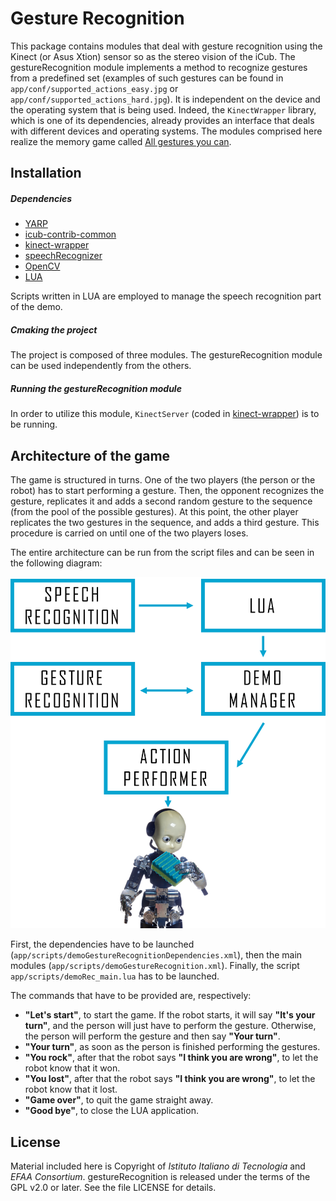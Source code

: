 Gesture Recognition
==================

This package contains modules that deal with gesture recognition using the Kinect (or Asus Xtion) sensor so as the stereo vision of the iCub. The gestureRecognition module implements a method to recognize gestures from a predefined set (examples of such gestures can be found in `app/conf/supported_actions_easy.jpg` or `app/conf/supported_actions_hard.jpg`). It is independent on the device and the operating system that is being used. Indeed, the `KinectWrapper` library, which is one of its dependencies, already provides an interface that deals with different devices and operating systems. The modules comprised here realize the memory game called [All gestures you can](https://www.youtube.com/watch?v=U_JLoe_fT3I&list=UUXBFWo4IQFkSJBfqdNrE1cA).

## Installation

##### Dependencies
- [YARP](https://github.com/robotology/yarp)
- [icub-contrib-common](https://github.com/robotology/icub-contrib-common)
- [kinect-wrapper](https://github.com/robotology/kinect-wrapper.git)
- [speechRecognizer](https://github.com/robotology/speech)
- [OpenCV](http://opencv.org/downloads.html)
- [LUA](http://www.lua.org/download.html)

Scripts written in LUA are employed to manage the speech recognition part of the demo.

##### Cmaking the project
The project is composed of three modules. The gestureRecognition module can be used independently from the others. 

##### Running the gestureRecognition module
In order to utilize this module, `KinectServer` (coded in [kinect-wrapper](https://github.com/robotology/kinect-wrapper.git)) is to be running.

## Architecture of the game

The game is structured in turns. One of the two players (the person or the robot) has to start performing a gesture. Then, the opponent recognizes the gesture, replicates it and adds a second random gesture to the sequence (from the pool of the possible gestures). At this point, the other player replicates the two gestures in the sequence, and adds a third gesture. This procedure is carried on until one of the two players loses.

The entire architecture can be run from the script files and can be seen in the following diagram:

![Diagram of All Gestures You Can architecture](misc/architecture.png) 
 
First, the dependencies have to be launched (`app/scripts/demoGestureRecognitionDependencies.xml`), then the main modules (`app/scripts/demoGestureRecognition.xml`). Finally, the script `app/scripts/demoRec_main.lua` has to be launched. 

The commands that have to be provided are, respectively:

- **"Let's start"**, to start the game. If the robot starts, it will say **"It's your turn"**, and the person will just have to perform the gesture. Otherwise, the person will perform the gesture and then say **"Your turn"**.
- **"Your turn"**, as soon as the person is finished performing the gestures.
- **"You rock"**, after that the robot says **"I think you are wrong"**, to let the robot know that it won.
- **"You lost"**, after that the robot says **"I think you are wrong"**, to let the robot know that it lost.
- **"Game over"**, to quit the game straight away.
- **"Good bye"**, to close the LUA application. 

## License

Material included here is Copyright of _Istituto Italiano di Tecnologia_ and _EFAA Consortium_. gestureRecognition is released under the terms of the GPL v2.0 or later. See the file LICENSE for details.
